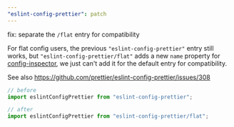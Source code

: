 ```yaml
---
"eslint-config-prettier": patch
---
```


fix: separate the `/flat` entry for compatibility

For flat config users, the previous `"eslint-config-prettier"` entry still works, but `"eslint-config-prettier/flat"` adds a new `name` property for [config-inspector](https://eslint.org/blog/2024/04/eslint-config-inspector/), we just can't add it for the default entry for compatibility.

See also <https://github.com/prettier/eslint-config-prettier/issues/308>

```ts
// before
import eslintConfigPrettier from "eslint-config-prettier";

// after
import eslintConfigPrettier from "eslint-config-prettier/flat";
```
